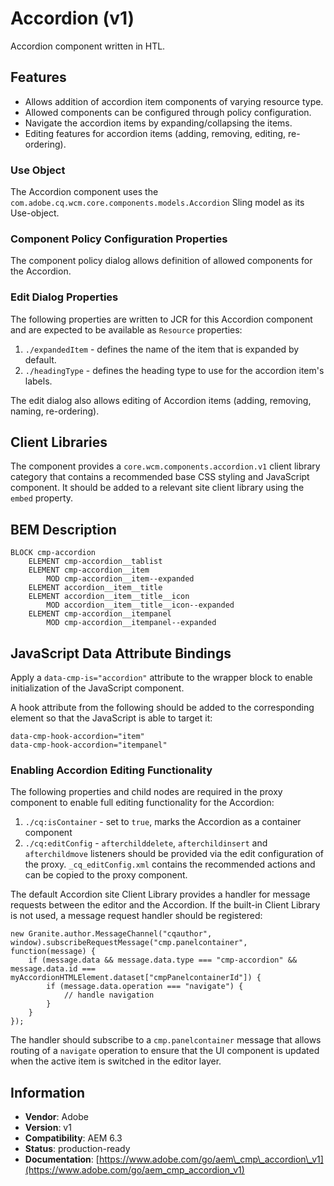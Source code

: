 <!--
Copyright 2018 Adobe Systems Incorporated

Licensed under the Apache License, Version 2.0 (the "License");
you may not use this file except in compliance with the License.
You may obtain a copy of the License at

    http://www.apache.org/licenses/LICENSE-2.0

Unless required by applicable law or agreed to in writing, software
distributed under the License is distributed on an "AS IS" BASIS,
WITHOUT WARRANTIES OR CONDITIONS OF ANY KIND, either express or implied.
See the License for the specific language governing permissions and
limitations under the License.
-->
Accordion (v1)
====
Accordion component written in HTL.

## Features

* Allows addition of accordion item components of varying resource type.
* Allowed components can be configured through policy configuration.
* Navigate the accordion items by expanding/collapsing the items.
* Editing features for accordion items (adding, removing, editing, re-ordering).

### Use Object
The Accordion component uses the `com.adobe.cq.wcm.core.components.models.Accordion` Sling model as its Use-object.

### Component Policy Configuration Properties
The component policy dialog allows definition of allowed components for the Accordion.

### Edit Dialog Properties
The following properties are written to JCR for this Accordion component and are expected to be available as `Resource` properties:

1. `./expandedItem` - defines the name of the item that is expanded by default.
2. `./headingType` - defines the heading type to use for the accordion item's labels.

The edit dialog also allows editing of Accordion items (adding, removing, naming, re-ordering).

## Client Libraries
The component provides a `core.wcm.components.accordion.v1` client library category that contains a recommended base
CSS styling and JavaScript component. It should be added to a relevant site client library using the `embed` property.

## BEM Description
```
BLOCK cmp-accordion
    ELEMENT cmp-accordion__tablist
    ELEMENT cmp-accordion__item
        MOD cmp-accordion__item--expanded
    ELEMENT accordion__item__title
    ELEMENT accordion__item__title__icon
        MOD accordion__item__title__icon--expanded
    ELEMENT cmp-accordion__itempanel
        MOD cmp-accordion__itempanel--expanded
```

## JavaScript Data Attribute Bindings
Apply a `data-cmp-is="accordion"` attribute to the wrapper block to enable initialization of the JavaScript component.

A hook attribute from the following should be added to the corresponding element so that the JavaScript is able to target it:

```
data-cmp-hook-accordion="item"
data-cmp-hook-accordion="itempanel"
```

### Enabling Accordion Editing Functionality
The following properties and child nodes are required in the proxy component to enable full editing functionality for the Accordion:

1. `./cq:isContainer` - set to `true`, marks the Accordion as a container component
2. `./cq:editConfig` - `afterchilddelete`, `afterchildinsert` and `afterchildmove` listeners should be provided via
the edit configuration of the proxy. `_cq_editConfig.xml` contains the recommended actions and can be copied to the proxy component.

The default Accordion site Client Library provides a handler for message requests between the editor and the Accordion.
If the built-in Client Library is not used, a message request handler should be registered:
```
new Granite.author.MessageChannel("cqauthor", window).subscribeRequestMessage("cmp.panelcontainer", function(message) {
    if (message.data && message.data.type === "cmp-accordion" && message.data.id === myAccordionHTMLElement.dataset["cmpPanelcontainerId"]) {
        if (message.data.operation === "navigate") {
            // handle navigation
        }
    }
});
```

The handler should subscribe to a `cmp.panelcontainer` message that allows routing of a `navigate` operation to ensure
that the UI component is updated when the active item is switched in the editor layer.

## Information
* **Vendor**: Adobe
* **Version**: v1
* **Compatibility**: AEM 6.3
* **Status**: production-ready
* **Documentation**: [https://www.adobe.com/go/aem\_cmp\_accordion\_v1](https://www.adobe.com/go/aem_cmp_accordion_v1)
